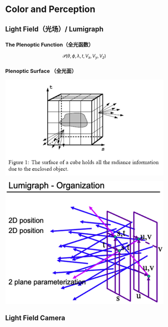 # Color and Perception

## Light Field（光场）/ Lumigraph

### The Plenoptic Function（全光函数）

$$ \mathcal{P}(\theta, \phi, \lambda, t, V_x, V_y, V_z) $$

### Plenoptic Surface （全光面）

![Plenoptic Surface](./images/P20-1.png)

![Lumigraph - Organization](./images/P20-0.png)

## Light Field Camera


